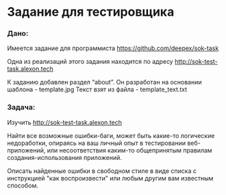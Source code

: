 # Задание для тестировщика

### Дано:

Имеется задание для программиста
https://github.com/deepex/sok-task

Одна из реализаций этого задания находится по адресу
http://sok-test-task.alexon.tech

К заданию добавлен раздел “about”.
Он разработан на основании шаблона - template.jpg
Текст взят из файла - template_text.txt

### Задача:

Изучить
http://sok-test-task.alexon.tech

Найти все возможные ошибки-баги,
может быть какие-то логические недоработки, опираясь на ваш личный опыт в тестировании веб-приложений,
или несоответствия каким-то общепринятым правилам создания-использования приложений.

Описать найденные ошибки в свободном стиле в виде списка с инструкцией "как воспроизвести"
или любым другим вам известным способом.

